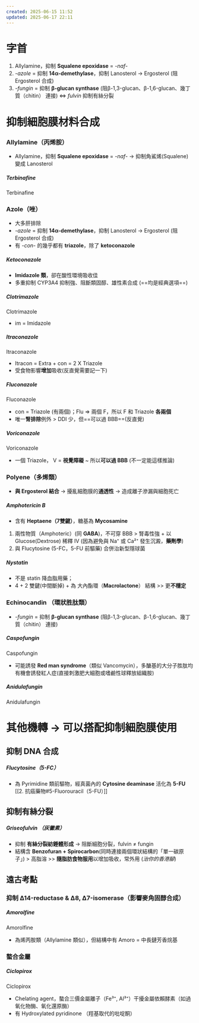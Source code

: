 ```yaml
---
created: 2025-06-15 11:52
updated: 2025-06-17 22:11
---
```

# 字首
1. Allylamine，抑制 **Squalene epoxidase** = *-naf-*
2. *-azole* = 抑制 **14α-demethylase**，抑制 Lanosterol → Ergosterol (阻 Ergosterol 合成)
3. *-fungin* = 抑制 **β-glucan synthase** (阻β-1,3-glucan、β-1,6-glucan、幾丁質（chitin） 連接) ⇔ *fulvin* 抑制有絲分裂
# 抑制細胞膜材料合成
### Allylamine（丙烯胺）
- Allylamine，抑制 **Squalene epoxidase** = *-naf-* → 抑制角鯊烯(Squalene)變成 Lanosterol
##### Terbi**naf**ine
Terbinafine
### Azole（唑）
- 大多肝排除
- *-azole* = 抑制 **14α-demethylase**，抑制 Lanosterol → Ergosterol (阻 Ergosterol 合成)
- 有 *-con-* 的幾乎都有 **triazole**，除了 **ketoconazole**
##### Ketoconazole
- **Imidazole 類**，卻在酸性環境吸收佳
- 多重抑制 CYP3A4 抑制強、阻斷類固醇、雄性素合成 (==均是經典選項==)
##### Clotr**im**azole
Clotrimazole
- im = Imidazole
##### **Itracon**azole
Itraconazole
- Itracon = Extra + con = 2 X Triazole
- 受食物影響**增加**吸收(反直覺需要記一下)
##### **Flucon**azole
Fluconazole
- con = Triazole (有兩個)；Flu => 兩個 F，所以 F 和 Triazole **各兩個**
- 唯一**腎排除**例外 > DDI 少，但==可以過 BBB==(反直覺)
##### **V**oriconazole
Voriconazole
- 一個 Triazole， V = **視覺障礙** ~ 所以**可以過 BBB** (不一定能這樣推論)
### Polyene（多烯類）
-  **與 Ergosterol 結合** → 擾亂細胞膜的**通透性** → 造成離子滲漏與細胞死亡
##### Amphotericin B
* 含有 **Heptaene（7雙鍵）**，糖基為 **Mycosamine**
1. 兩性物質（Amphoteric）(同 **GABA**)，不可穿 BBB > 腎毒性強 + 以 Glucose(Dextrose) 稀釋 IV (因為避免與 Na⁺ 或 Ca²⁺ 發生沉澱，**藥劑學**)
2. 與 Flucytosine (5-FC，5-FU 前驅藥) 合併治新型隱球菌
##### Nystatin
- 不是 statin 降血脂用藥；
- 4 + 2 雙鍵(中間斷掉) + 為 大內酯環（**Macrolactone**） 結構 >> 更**不穩定**
### Echinocandin （環狀胜肽類）
- *-fungin* = 抑制 **β-glucan synthase** (阻β-1,3-glucan、β-1,6-glucan、幾丁質（chitin） 連接)
##### Caspo**fungin**
Caspofungin
- 可能誘發 **Red man syndrome**（類似 Vancomycin），多醣基的大分子胜肽均有機會誘發紅人症(直接刺激肥大細胞或嗜鹼性球釋放組織胺)
##### Anidula**fungin**
Anidulafungin
# 其他機轉 → **可以搭配抑制細胞膜使用**
## 抑制 DNA 合成
##### Flucytosine（5-FC）
- 為 Pyrimidine 類前驅物，經真菌內的 **Cytosine deaminase** 活化為 **5-FU** [[2. 抗癌藥物#5-Fluorouracil（5-FU）]]
## 抑制有絲分裂
##### Griseofulvin （灰黴素）
- 抑制 **有絲分裂紡錘體形成** → 阻斷細胞分裂，fulvin ≠ fungin
- 結構含 **Benzofuran + Spirocarbon**(同時連接兩個環狀結構的「單一碳原子」) > 高脂溶 >> **隨脂肪食物服用**以增加吸收，常外用 (*治你的香港腳*)
## 遠古考點
### 抑制 Δ14-reductase & Δ8, Δ7-isomerase（影響麥角固醇合成）
##### **Amoro**lfine
Amorolfine
- 為烯丙胺類（Allylamine 類似），但結構中有 Amoro = 中長鏈芳香烷基
### 螯合金屬
##### Ciclopirox
Ciclopirox
- Chelating agent，螯合三價金屬離子（Fe³⁺, Al³⁺）干擾金屬依賴酵素（如過氧化物酶、氧化還原酶）
- 有 Hydroxylated pyridinone （羥基取代的吡啶酮）
